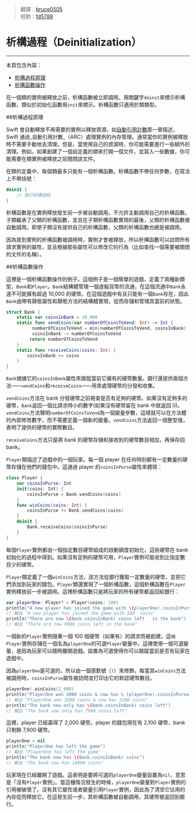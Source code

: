 > 翻譯：[bruce0505](https://github.com/bruce0505)  
> 校對：[fd5788](https://github.com/fd5788)

# 析構過程（Deinitialization）
---------------------------

本頁包含內容：

- [析構過程原理](#how_deinitialization_works)
- [析構函數操作](#deinitializers_in_action)

在一個類的實例被釋放之前，析構函數被立即調用。用關鍵字`deinit`來標示析構函數，類似於初始化函數用`init`來標示。析構函數只適用於類類型。

<a name="how_deinitialization_works"></a>
##析構過程原理

Swift 會自動釋放不再需要的實例以釋放資源。如[自動引用計數](16_Automatic_Reference_Counting.html)那一章描述，Swift 通過_自動引用計數_（ARC）處理實例的內存管理。通常當你的實例被釋放時不需要手動地去清理。但是，當使用自己的資源時，你可能需要進行一些額外的清理。例如，如果創建了一個自定義的類來打開一個文件，並寫入一些數據，你可能需要在類實例被釋放之前關閉該文件。

在類的定義中，每個類最多只能有一個析構函數。析構函數不帶任何參數，在寫法上不帶括號：

```swift
deinit {
    // 執行析構過程
}
```

析構函數是在實例釋放發生前一步被自動調用。不允許主動調用自己的析構函數。子類繼承了父類的析構函數，並且在子類析構函數實現的最後，父類的析構函數被自動調用。即使子類沒有提供自己的析構函數，父類的析構函數也總是被調用。

因為直到實例的析構函數被調用時，實例才會被釋放，所以析構函數可以訪問所有請求實例的屬性，並且根據那些屬性可以修改它的行為（比如查找一個需要被關閉的文件的名稱）。

<a name="deinitializers_in_action"></a>
##析構函數操作

這裡是一個析構函數操作的例子。這個例子是一個簡單的遊戲，定義了兩種新類型，`Bank`和`Player`。`Bank`結構體管理一個虛擬貨幣的流通，在這個流通中`Bank`永遠不可能擁有超過 10,000 的硬幣。在這個遊戲中有且只能有一個`Bank`存在，因此`Bank`由帶有靜態屬性和靜態方法的結構體實現，從而存儲和管理其當前的狀態。

```swift
struct Bank {
    static var coinsInBank = 10_000
    static func vendCoins(var numberOfCoinsToVend: Int) -> Int {
          numberOfCoinsToVend = min(numberOfCoinsToVend, coinsInBank)
          coinsInBank -= numberOfCoinsToVend
         return numberOfCoinsToVend
    }
    static func receiveCoins(coins: Int) {
        coinsInBank += coins
    }
}
```

`Bank`根據它的`coinsInBank`屬性來跟蹤當前它擁有的硬幣數量。銀行還提供兩個方法——`vendCoins`和`receiveCoins`——用來處理硬幣的分發和收集。

`vendCoins`方法在 bank 分發硬幣之前檢查是否有足夠的硬幣。如果沒有足夠多的硬幣，`Bank`返回一個比請求時小的數字(如果沒有硬幣留在 bank 中就返回 0)。`vendCoins`方法聲明`numberOfCoinsToVend`為一個變量參數，這樣就可以在方法體的內部修改數字，而不需要定義一個新的變量。`vendCoins`方法返回一個整型值，表明了提供的硬幣的實際數目。

`receiveCoins`方法只是將 bank 的硬幣存儲和接收到的硬幣數目相加，再保存回 bank。

`Player`類描述了遊戲中的一個玩家。每一個 player 在任何時刻都有一定數量的硬幣存儲在他們的錢包中。這通過 player 的`coinsInPurse`屬性來體現：

```swift
class Player {
    var coinsInPurse: Int
    init(coins: Int) {
        coinsInPurse = Bank.vendCoins(coins)
    }
    func winCoins(coins: Int) {
        coinsInPurse += Bank.vendCoins(coins)
    }
    deinit {
        Bank.receiveCoins(coinsInPurse)
    }
}
```


每個`Player`實例都由一個指定數目硬幣組成的啟動額度初始化，這些硬幣在 bank 初始化的過程中得到。如果沒有足夠的硬幣可用，`Player`實例可能收到比指定數目少的硬幣。

`Player`類定義了一個`winCoins`方法，該方法從銀行獲取一定數量的硬幣，並把它們添加到玩家的錢包。`Player`類還實現了一個析構函數，這個析構函數在`Player`實例釋放前一步被調用。這裡析構函數只是將玩家的所有硬幣都返回給銀行：

```swift
var playerOne: Player? = Player(coins: 100)
println("A new player has joined the game with \(playerOne!.coinsInPurse) coins")
// 輸出 "A new player has joined the game with 100  coins"
println("There are now \(Bank.coinsInBank) coins left   in the bank")
// 輸出 "There are now 9900 coins left in the bank"
```

一個新的`Player`實例隨著一個 100 個硬幣（如果有）的請求而被創建。這`個Player`實例存儲在一個名為`playerOne`的可選`Player`變量中。這裡使用一個可選變量，是因為玩家可以隨時離開遊戲。設置為可選使得你可以跟蹤當前是否有玩家在遊戲中。

因為`playerOne`是可選的，所以由一個感歎號（`!`）來修飾，每當其`winCoins`方法被調用時，`coinsInPurse`屬性被訪問並打印出它的默認硬幣數目。

```swift
playerOne!.winCoins(2_000)
println("PlayerOne won 2000 coins & now has \ (playerOne!.coinsInPurse) coins")
// 輸出 "PlayerOne won 2000 coins & now has 2100 coins"
println("The bank now only has \(Bank.coinsInBank) coins left")
// 輸出 "The bank now only has 7900 coins left"
```

這裡，player 已經贏得了 2,000 硬幣。player 的錢包現在有 2,100 硬幣，bank 只剩餘 7,900 硬幣。

```swift
playerOne = nil
println("PlayerOne has left the game")
// 輸出 "PlayerOne has left the game"
println("The bank now has \(Bank.coinsInBank) coins")
// 輸出 "The bank now has 10000 coins"
```

玩家現在已經離開了遊戲。這表明是要將可選的`playerOne`變量設置為`nil`，意思是「沒有`Player`實例」。當這種情況發生的時候，`playerOne`變量對`Player`實例的引用被破壞了。沒有其它屬性或者變量引用`Player`實例，因此為了清空它佔用的內存從而釋放它。在這發生前一步，其析構函數被自動調用，其硬幣被返回到銀行。
